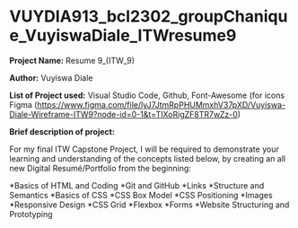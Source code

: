 # VUYDIA913_bcl2302_groupChanique_VuyiswaDiale_ITWresume9

**Project Name:** Resume 9_(ITW_9) 

**Author:** Vuyiswa Diale

**List of Project used:** Visual Studio Code, Github, Font-Awesome (for icons Figma (https://www.figma.com/file/lyJ7JtmRpPHUMmxhV37pXD/Vuyiswa-Diale-Wireframe-ITW9?node-id=0-1&t=TIXoRigZF8TR7wZz-0)

**Brief description of project:** 

For my final ITW Capstone Project, I will be required to demonstrate your learning and understanding of the concepts listed below, by creating an all new Digital Resumé/Portfolio from the beginning:

*Basics of HTML and Coding
*Git and GitHub
*Links
*Structure and Semantics
*Basics of CSS
*CSS Box Model
*CSS Positioning
*Images
*Responsive Design
*CSS Grid
*Flexbox
*Forms
*Website Structuring and Prototyping
